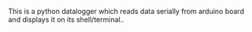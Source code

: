 This is a python datalogger which reads data serially from arduino board and displays it on its shell/terminal..
